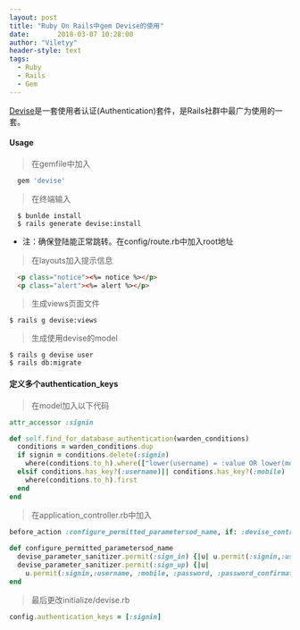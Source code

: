 ```yaml
---
layout: post
title: "Ruby On Rails中gem Devise的使用"
date:       2018-03-07 10:28:00
author: "Viletyy"
header-style: text
tags:
  - Ruby
  - Rails
  - Gem
---
```


[Devise](https://github.com/heartcombo/devise)是一套使用者认证(Authentication)套件，是Rails社群中最广为使用的一套。

#### Usage
> 在gemfile中加入

```ruby
  gem 'devise'
```

> 在终端输入

```shell
  $ bunlde install
  $ rails generate devise:install
```

- 注：确保登陆能正常跳转。在config/route.rb中加入root地址

> 在layouts加入提示信息

```html
  <p class="notice"><%= notice %></p>
  <p class="alert"><%= alert %></p>    
```

> 生成views页面文件

```shell
$ rails g devise:views
```

> 生成使用devise的model

```shell
$ rails g devise user 
$ rails db:migrate
```

#### 定义多个authentication_keys

> 在model加入以下代码

```ruby
attr_accessor :signin

def self.find_for_database_authentication(warden_conditions)
  conditions = warden_conditions.dup
  if signin = conditions.delete(:signin)
    where(conditions.to_h).where(["lower(username) = :value OR lower(mobile) = :value", { :value => signin.downcase }]).first
  elsif conditions.has_key?(:username)|| conditions.has_key?(:mobile)
    where(conditions.to_h).first
  end
end
```

> 在application_controller.rb中加入

```ruby
before_action :configure_permitted_parametersod_name, if: :devise_controller?
 
def configure_permitted_parametersod_name
  devise_parameter_sanitizer.permit(:sign_in) {|u| u.permit(:signin,:username, :mobile, :password, :remember_me)}
  devise_parameter_sanitizer.permit(:sign_up) {|u|
    u.permit(:signin,:username, :mobile, :password, :password_confirmation)}
end
```

> 最后更改initialize/devise.rb

```ruby
config.authentication_keys = [:signin]
```